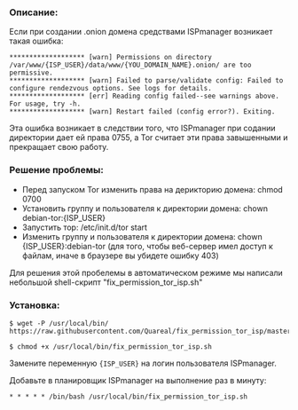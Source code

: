 ### Описание:
Если при создании .onion домена средствами ISPmanager возникает такая ошибка:
```
******************* [warn] Permissions on directory /var/www/{ISP_USER}/data/www/{YOU_DOMAIN_NAME}.onion/ are too permissive.
******************* [warn] Failed to parse/validate config: Failed to configure rendezvous options. See logs for details.
******************* [err] Reading config failed--see warnings above. For usage, try -h.
******************* [warn] Restart failed (config error?). Exiting.
```
Эта ошибка возникает в следствии того, что ISPmanager при содании директории дает ей права 0755, а Tor считает эти права завышенными и прекращает свою работу.

### Решение проблемы:
- Перед запуском Tor изменить права на дерикторию домена: chmod 0700
- Установить группу и пользователя к директории домена: chown debian-tor:{ISP_USER}
- Запустить тор: /etc/init.d/tor start
- Изменить группу и пользователя к директории домена: chown {ISP_USER}:debian-tor (для того, чтобы веб-сервер имел доступ к файлам, иначе в браузере вы убидете ошибку 403)

Для решения этой пробелемы в автоматическом режиме мы написали небольшой shell-скрипт "fix_permission_tor_isp.sh"

### Установка:
```
$ wget -P /usr/local/bin/ https://raw.githubusercontent.com/Quareal/fix_permission_tor_isp/master/fix_permission_tor_isp.sh
```
```
$ chmod +x /usr/local/bin/fix_permission_tor_isp.sh
```

Замените переменную `{ISP_USER}` на логин пользователя ISPmanager.

Добавьте в планировщик ISPmanager на выполнение раз в минуту:
```
* * * * * /bin/bash /usr/local/bin/fix_permission_tor_isp.sh
```
